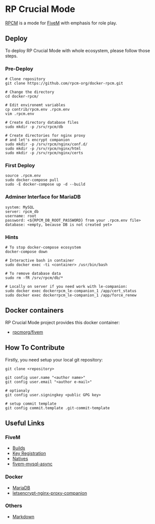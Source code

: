 # RP Crucial Mode

[RPCM](https://github.com/rpcm-org) is a mode for [FiveM](https://github.com/kanersps/essentialmode) with emphasis for role play.

## Deploy

To deploy RP Crucial Mode with whole ecosystem, please follow those steps.

### Pre-Deploy

    # Clone repository
    git clone https://github.com/rpcm-org/docker-rpcm.git

    # Change the directory
    cd docker-rpcm/

    # Edit environemt variables
    cp contrib/rpcm.env .rpcm.env
    vim .rpcm.env

    # Create directory database files
    sudo mkdir -p /srv/rpcm/db

    # Create directories for nginx proxy
    # and let's encrypt companion
    sudo mkdir -p /srv/rpcm/nginx/conf.d/
    sudo mkdir -p /srv/rpcm/nginx/html
    sudo mkdir -p /srv/rpcm/nginx/certs

### First Deploy

    source .rpcm.env
    sudo docker-compose pull
    sudo -E docker-compose up -d --build

### Adminer Interface for MariaDB

    system: MySQL
    server: rpcm_db
    username: root
    password: <${RPCM_DB_ROOT_PASSWORD} from your .rpcm.env file>
    database: <empty, because DB is not created yet>

### Hints

    # To stop docker-compose ecosystem
    docker-compose down

    # Interactive bash in container
    sudo docker exec -ti <container> /usr/bin/bash

    # To remove database data
    sudo rm -fR /srv/rpcm/db/*

    # Locally on server if you need work with le-companion:
    sudo docker exec dockerrpcm_le-companion_1 /app/cert_status
    sudo docker exec dockerrpcm_le-companion_1 /app/force_renew

## Docker containers

RP Crucial Mode project provides this docker container:
* [rpcmorg/fivem](https://hub.docker.com/r/rpcmorg/fivem/)

## How To Contribute

Firstly, you need setup your local git repository:

    git clone <repository>

    git config user.name "<author name>"
    git config user.email "<author e-mail>"

    # optionaly
    git config user.signingkey <public GPG key>

    # setup commit template
    git config commit.template .git-commit-template

## Useful Links

### FiveM
* [Builds](http://runtime.fivem.net/artifacts/fivem/build_proot_linux/master/)
* [Key Registration](https://keymaster.fivem.net/)
* [Natives](https://runtime.fivem.net/doc/natives/)
* [fivem-mysql-async](https://github.com/brouznouf/fivem-mysql-async/)

### Docker
* [MariaDB](https://hub.docker.com/_/mariadb/)
* [letsencrypt-nginx-proxy-companion](https://hub.docker.com/r/jrcs/letsencrypt-nginx-proxy-companion/)

### Others
* [Markdown](https://guides.github.com/features/mastering-markdown/)
